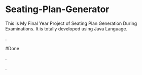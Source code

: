 # Seating-Plan-Generator

This is My Final Year Project of Seating Plan Generation During Examinations. It is totally developed using Java Language.












































































































.





















































#Done










































































































.




































































































































































































































































































































































































































































































.






































